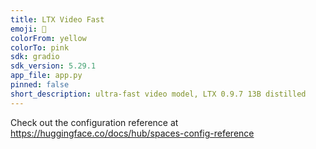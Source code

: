 ```yaml
---
title: LTX Video Fast
emoji: 🎥
colorFrom: yellow
colorTo: pink
sdk: gradio
sdk_version: 5.29.1
app_file: app.py
pinned: false
short_description: ultra-fast video model, LTX 0.9.7 13B distilled
---
```


Check out the configuration reference at https://huggingface.co/docs/hub/spaces-config-reference